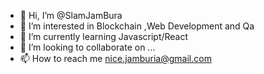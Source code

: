 - 👋 Hi, I’m @SlamJamBura
- 👀 I’m interested in Blockchain ,Web Development and Qa
- 🌱 I’m currently learning Javascript/React
- 💞️ I’m looking to collaborate on ...
- 📫 How to reach me nice.jamburia@gmail.com

<!---
SlamJamBura/SlamJamBura is a ✨ special ✨ repository because its `README.md` (this file) appears on your GitHub profile.
You can click the Preview link to take a look at your changes.
--->
